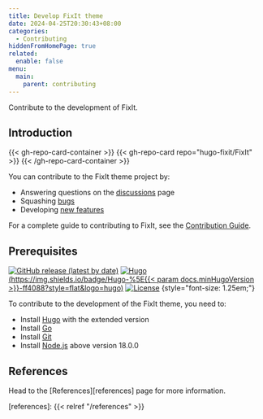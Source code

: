 ```yaml
---
title: Develop FixIt theme
date: 2024-04-25T20:30:43+08:00
categories:
  - Contributing
hiddenFromHomePage: true
related:
  enable: false
menu:
  main:
    parent: contributing
---
```


Contribute to the development of FixIt.

<!--more-->

## Introduction

{{< gh-repo-card-container >}}
  {{< gh-repo-card repo="hugo-fixit/FixIt" >}}
{{< /gh-repo-card-container >}}

You can contribute to the FixIt theme project by:

- Answering questions on the [discussions][discussions] page
- Squashing [bugs][bugs]
- Developing [new features][features]

For a complete guide to contributing to FixIt, see the [Contribution Guide][contribution-guide].

## Prerequisites

[![GitHub release (latest by date)](https://img.shields.io/github/v/release/hugo-fixit/FixIt?style=flat)](https://github.com/hugo-fixit/FixIt/releases)
[![Hugo](https://img.shields.io/badge/Hugo-%5E{{< param docs.minHugoVersion >}}-ff4088?style=flat&logo=hugo)](https://gohugo.io/)
[![License](https://img.shields.io/github/license/hugo-fixit/FixIt?style=flat)](https://github.com/hugo-fixit/FixIt/blob/master/LICENSE)
{style="font-size: 1.25em;"}

To contribute to the development of the FixIt theme, you need to:

- Install [Hugo][hugo] with the extended version
- Install [Go][go]
- Install [Git][git]
- Install [Node.js][node] above version 18.0.0

## References
<!-- markdownlint-disable-file reference-links-images -->
Head to the [References][references] page for more information.

<!-- link reference definition -->
[discussions]: https://github.com/orgs/hugo-fixit/discussions
[bugs]: https://github.com/hugo-fixit/FixIt/issues?q=is%3Aopen+is%3Aissue+label%3Abug
[features]: https://github.com/hugo-fixit/FixIt/issues?q=is%3Aopen+is%3Aissue+label%3Aenhancement
[contribution-guide]: https://github.com/hugo-fixit/FixIt/blob/master/CONTRIBUTING.md
[hugo]: https://gohugo.io/installation/
[go]: https://go.dev/doc/install
[git]: https://git-scm.com/book/en/v2/Getting-Started-Installing-Git
[node]: https://nodejs.org/en/download/
[references]: {{< relref "/references" >}}
